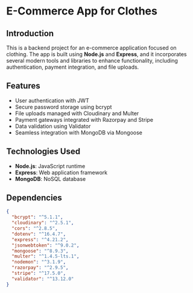 # E-Commerce App for Clothes

## Introduction
This is a backend project for an e-commerce application focused on clothing. The app is built using **Node.js** and **Express**, and it incorporates several modern tools and libraries to enhance functionality, including authentication, payment integration, and file uploads.

## Features
- User authentication with JWT
- Secure password storage using bcrypt
- File uploads managed with Cloudinary and Multer
- Payment gateways integrated with Razorpay and Stripe
- Data validation using Validator
- Seamless integration with MongoDB via Mongoose

## Technologies Used
- **Node.js**: JavaScript runtime
- **Express**: Web application framework
- **MongoDB**: NoSQL database

## Dependencies
```json
{
  "bcrypt": "^5.1.1",
  "cloudinary": "^2.5.1",
  "cors": "^2.8.5",
  "dotenv": "^16.4.7",
  "express": "^4.21.2",
  "jsonwebtoken": "^9.0.2",
  "mongoose": "^8.9.3",
  "multer": "^1.4.5-lts.1",
  "nodemon": "^3.1.9",
  "razorpay": "^2.9.5",
  "stripe": "^17.5.0",
  "validator": "^13.12.0"
}
